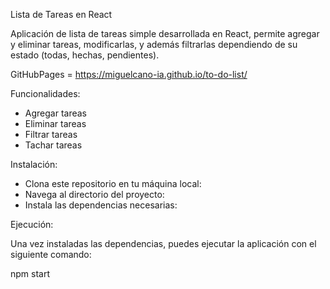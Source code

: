 Lista de Tareas en React

Aplicación de lista de tareas simple desarrollada en React, permite agregar y eliminar tareas, modificarlas, y además
filtrarlas dependiendo de su estado (todas, hechas, pendientes).

GitHubPages = https://miguelcano-ia.github.io/to-do-list/

Funcionalidades:
- Agregar tareas
- Eliminar tareas
- Filtrar tareas
- Tachar tareas

Instalación:

- Clona este repositorio en tu máquina local:
- Navega al directorio del proyecto:
- Instala las dependencias necesarias:

Ejecución:

Una vez instaladas las dependencias, puedes ejecutar la aplicación con el siguiente comando:

npm start
